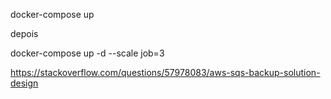 docker-compose up 

depois

docker-compose up -d --scale job=3


https://stackoverflow.com/questions/57978083/aws-sqs-backup-solution-design